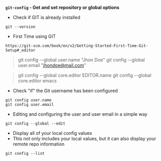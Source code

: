 
**`git-config` - Get and set repository or global options**

- Check if GIT is already installed
```
git --version
```

- First Time using GIT
```
https://git-scm.com/book/en/v2/Getting-Started-First-Time-Git-Setup#_editor
```

> git config --global user.name "Jhon Doe"
> git config --global user.email "jhondoe@mail.com"

> git config --global core.editor EDITOR.name
> git config --global core.editor emacs

- Check "if" the Git username has been configured
```
git config user.name
git config user.email
```

- Editing and configuring the user and user email in a simple way
```
git config --global --edit
```

- Display all of your local config values
- This not only includes your local values, but it can also display your remote repo information
```
git config --list
```
